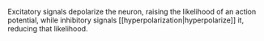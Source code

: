 Excitatory signals depolarize the neuron, raising the likelihood of an action potential, while inhibitory signals [[hyperpolarization|hyperpolarize]] it, reducing that likelihood.

